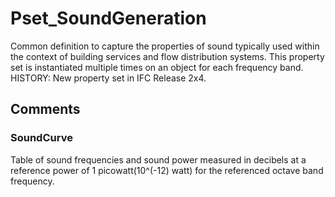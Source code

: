 # Pset_SoundGeneration

Common definition to capture the properties of sound typically used within the context of building services and flow distribution systems.  This property set is instantiated multiple times on an object for each frequency band.  <!-- end of definition -->HISTORY: New property set in IFC Release 2x4.


## Comments

### SoundCurve

Table of sound frequencies and sound power measured in decibels at a reference power of 1 picowatt(10\^(-12) watt) for the referenced octave band frequency.

